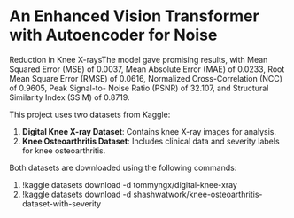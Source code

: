 # An Enhanced Vision Transformer with Autoencoder for Noise
Reduction in Knee X-raysThe model gave promising results, with Mean Squared Error (MSE) of 0.0037, Mean Absolute Error (MAE) of 0.0233, Root Mean Square Error (RMSE) of 0.0616, Normalized Cross-Correlation (NCC) of 0.9605, Peak Signal-to- Noise Ratio (PSNR) of 32.107, and Structural Similarity Index (SSIM) of 0.8719. 

This project uses two datasets from Kaggle:
1. **Digital Knee X-ray Dataset**: Contains knee X-ray images for analysis.
2. **Knee Osteoarthritis Dataset**: Includes clinical data and severity labels for knee osteoarthritis. 

Both datasets are downloaded using the following commands:
1. !kaggle datasets download -d tommyngx/digital-knee-xray
2. !kaggle datasets download -d shashwatwork/knee-osteoarthritis-dataset-with-severity
